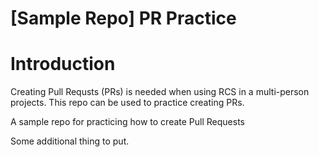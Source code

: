 # [Sample Repo] PR Practice
# Introduction
Creating Pull Requsts (PRs) is needed when using RCS in a multi-person projects. This repo can be used to practice creating PRs.

A sample repo for practicing how to create Pull Requests

Some additional thing to put. 
